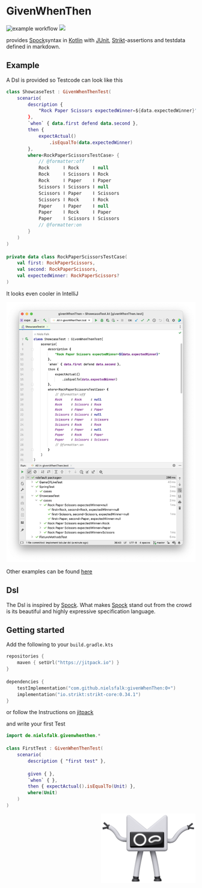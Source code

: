 # GivenWhenThen
![example workflow](https://github.com/nielsfalk/givenWhenThen/actions/workflows/gradle.yml/badge.svg)
[![](https://jitpack.io/v/nielsfalk/givenWhenThen.svg)](https://jitpack.io/#nielsfalk/givenWhenThen)


provides [Spock](https://spockframework.org/)syntax in [Kotlin](https://kotlinlang.org/) with [JUnit](https://junit.org/junit5/), [Strikt](https://strikt.io/)-assertions and testdata defined in markdown.


## Example

A Dsl is provided so Testcode can look like this

```kotlin
class ShowcaseTest : GivenWhenThenTest(
    scenario(
        description {
            "Rock Paper Scissors expectedWinner=${data.expectedWinner}"
        },
        `when` { data.first defend data.second },
        then {
            expectActual()
                .isEqualTo(data.expectedWinner)
        },
        where<RockPaperScissorsTestCase> {
            // @formatter:off
            Rock     ǀ Rock     ǀ null
            Rock     ǀ Scissors ǀ Rock
            Rock     ǀ Paper    ǀ Paper
            Scissors ǀ Scissors ǀ null
            Scissors ǀ Paper    ǀ Scissors
            Scissors ǀ Rock     ǀ Rock
            Paper    ǀ Paper    ǀ null
            Paper    ǀ Rock     ǀ Paper
            Paper    ǀ Scissors ǀ Scissors
            // @formatter:on
        }
    )
)

private data class RockPaperScissorsTestCase(
    val first: RockPaperScissors,
    val second: RockPaperScissors,
    val expectedWinner: RockPaperScissors?
)
```

It looks even cooler in IntelliJ

![IntelliJ screenshot](screenshotShowcase.png "Title")

Other examples can be found [here](https://github.com/nielsfalk/givenWhenThen/tree/master/src/test/kotlin/de/nielsfalk/givenwhenthen/example)


## Dsl

The Dsl is inspired by [Spock](https://spockframework.org/).
What makes [Spock](https://spockframework.org/) stand out from the crowd is its beautiful and highly expressive specification language.


## Getting started

Add the following to your ```build.gradle.kts```

```kotlin
repositories {
    maven { setUrl("https://jitpack.io") }
}

dependencies {
    testImplementation("com.github.nielsfalk:givenWhenThen:0+")
    implementation("io.strikt:strikt-core:0.34.1")
}
```

or follow the Instructions on [jitpack](https://jitpack.io/#nielsfalk/givenWhenThen)

and write your first Test

```kotlin
import de.nielsfalk.givenwhenthen.*

class FirstTest : GivenWhenThenTest(
    scenario(
        description { "first test" },

        given { },
        `when` { },
        then { expectActual().isEqualTo(Unit) },
        where(Unit)
    )
)
```

[<div align="right"><img src="KotlinMascot.png" width="50%" /></div>](https://kotlinlang.org/docs/kotlin-mascot.html)
